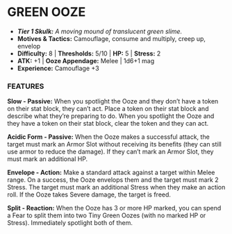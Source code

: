 # GREEN OOZE

- ***Tier 1 Skulk:*** *A moving mound of translucent green slime.*
- **Motives & Tactics:** Camouflage, consume and multiply, creep up, envelop
- **Difficulty:** 8 | **Thresholds:** 5/10 | **HP:** 5 | **Stress:** 2
- **ATK:** +1 | **Ooze Appendage:** Melee | 1d6+1 mag
- **Experience:** Camouflage +3

### FEATURES

**Slow - Passive:** When you spotlight the Ooze and they don’t have a token on their stat block, they can’t act. Place a token on their stat block and describe what they’re preparing to do. When you spotlight the Ooze and they have a token on their stat block, clear the token and they can act.

**Acidic Form - Passive:** When the Ooze makes a successful attack, the target must mark an Armor Slot without receiving its benefits (they can still use armor to reduce the damage). If they can’t mark an Armor Slot, they must mark an additional HP.

**Envelope - Action:** Make a standard attack against a target within Melee range. On a success, the Ooze envelops them and the target must mark 2 Stress. The target must mark an additional Stress when they make an action roll. If the Ooze takes Severe damage, the target is freed.

**Split - Reaction:** When the Ooze has 3 or more HP marked, you can spend a Fear to split them into two Tiny Green Oozes (with no marked HP or Stress). Immediately spotlight both of them.

